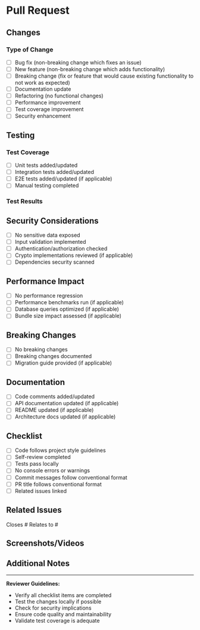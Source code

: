 # Pull Request

## Changes

<!-- Describe the changes made in this PR -->

### Type of Change

- [ ] Bug fix (non-breaking change which fixes an issue)
- [ ] New feature (non-breaking change which adds functionality)
- [ ] Breaking change (fix or feature that would cause existing functionality to not work as expected)
- [ ] Documentation update
- [ ] Refactoring (no functional changes)
- [ ] Performance improvement
- [ ] Test coverage improvement
- [ ] Security enhancement

## Testing

<!-- Describe how you tested your changes -->

### Test Coverage

- [ ] Unit tests added/updated
- [ ] Integration tests added/updated
- [ ] E2E tests added/updated (if applicable)
- [ ] Manual testing completed

### Test Results

<!-- Include test results, screenshots, or other evidence -->

## Security Considerations

<!-- Address any security implications -->

- [ ] No sensitive data exposed
- [ ] Input validation implemented
- [ ] Authentication/authorization checked
- [ ] Crypto implementations reviewed (if applicable)
- [ ] Dependencies security scanned

## Performance Impact

<!-- Describe any performance implications -->

- [ ] No performance regression
- [ ] Performance benchmarks run (if applicable)
- [ ] Database queries optimized (if applicable)
- [ ] Bundle size impact assessed (if applicable)

## Breaking Changes

<!-- List any breaking changes and migration steps -->

- [ ] No breaking changes
- [ ] Breaking changes documented
- [ ] Migration guide provided (if applicable)

## Documentation

<!-- Ensure documentation is updated -->

- [ ] Code comments added/updated
- [ ] API documentation updated (if applicable)
- [ ] README updated (if applicable)
- [ ] Architecture docs updated (if applicable)

## Checklist

<!-- Ensure all items are completed before requesting review -->

- [ ] Code follows project style guidelines
- [ ] Self-review completed
- [ ] Tests pass locally
- [ ] No console errors or warnings
- [ ] Commit messages follow conventional format
- [ ] PR title follows conventional format
- [ ] Related issues linked

## Related Issues

<!-- Link related issues -->

Closes #
Relates to #

## Screenshots/Videos

<!-- Add screenshots or videos if applicable -->

## Additional Notes

<!-- Any additional information for reviewers -->

---

**Reviewer Guidelines:**

- Verify all checklist items are completed
- Test the changes locally if possible
- Check for security implications
- Ensure code quality and maintainability
- Validate test coverage is adequate
